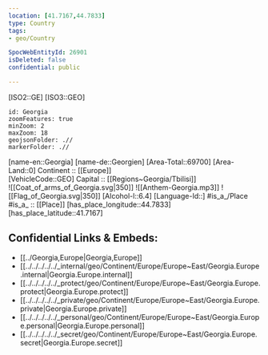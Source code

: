```yaml
---
location: [41.7167,44.7833] 
type: Country
tags:
- geo/Country

SpocWebEntityId: 26901
isDeleted: false
confidential: public

---
```

[ISO2::GE] 
[ISO3::GEO] 

```leaflet
id: Georgia
zoomFeatures: true 
minZoom: 2 
maxZoom: 18
geojsonFolder: .//
markerFolder: .//
```

[name-en::Georgia] 
[name-de::Georgien] 
[Area-Total::69700] 
[Area-Land::0] 
Continent :: [[Europe]]  
[VehicleCode::GEO] 
Capital :: [[Regions~Georgia/Tbilisi]]  
![[Coat_of_arms_of_Georgia.svg|350]] 
![[Anthem-Georgia.mp3]] 
![[Flag_of_Georgia.svg|350]] 
[Alcohol-l::6.4] 
[Language-Id::] 
#is_a_/Place  
#is_a_ :: [[Place]] 
[has_place_longitude::44.7833] 
[has_place_latitude::41.7167] 



## Confidential Links & Embeds: 
- [[../Georgia,Europe|Georgia,Europe]] 
- [[../../../../../_internal/geo/Continent/Europe/Europe~East/Georgia.Europe.internal|Georgia.Europe.internal]] 
- [[../../../../../_protect/geo/Continent/Europe/Europe~East/Georgia.Europe.protect|Georgia.Europe.protect]] 
- [[../../../../../_private/geo/Continent/Europe/Europe~East/Georgia.Europe.private|Georgia.Europe.private]] 
- [[../../../../../_personal/geo/Continent/Europe/Europe~East/Georgia.Europe.personal|Georgia.Europe.personal]] 
- [[../../../../../_secret/geo/Continent/Europe/Europe~East/Georgia.Europe.secret|Georgia.Europe.secret]] 
